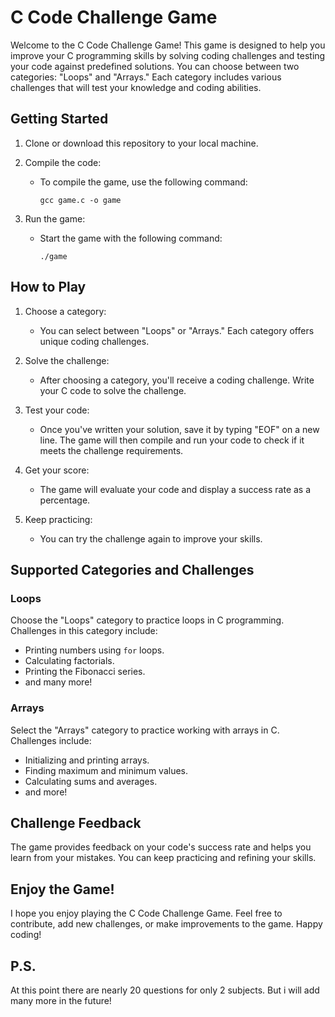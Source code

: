# C Code Challenge Game

Welcome to the C Code Challenge Game! This game is designed to help you improve your C programming skills by solving coding challenges and testing your code against predefined solutions. You can choose between two categories: "Loops" and "Arrays." Each category includes various challenges that will test your knowledge and coding abilities.

## Getting Started

1. Clone or download this repository to your local machine.

2. Compile the code:
   - To compile the game, use the following command:
     ```
     gcc game.c -o game
     ```

3. Run the game:
   - Start the game with the following command:
     ```
     ./game
     ```

## How to Play

1. Choose a category:
   - You can select between "Loops" or "Arrays." Each category offers unique coding challenges.

2. Solve the challenge:
   - After choosing a category, you'll receive a coding challenge. Write your C code to solve the challenge.

3. Test your code:
   - Once you've written your solution, save it by typing "EOF" on a new line. The game will then compile and run your code to check if it meets the challenge requirements.

4. Get your score:
   - The game will evaluate your code and display a success rate as a percentage.

5. Keep practicing:
   - You can try the challenge again to improve your skills.

## Supported Categories and Challenges

### Loops

Choose the "Loops" category to practice loops in C programming. Challenges in this category include:

- Printing numbers using `for` loops.
- Calculating factorials.
- Printing the Fibonacci series.
- and many more!

### Arrays

Select the "Arrays" category to practice working with arrays in C. Challenges include:

- Initializing and printing arrays.
- Finding maximum and minimum values.
- Calculating sums and averages.
- and more!

## Challenge Feedback

The game provides feedback on your code's success rate and helps you learn from your mistakes. You can keep practicing and refining your skills.

## Enjoy the Game!

I hope you enjoy playing the C Code Challenge Game. Feel free to contribute, add new challenges, or make improvements to the game. Happy coding!

## P.S.

At this point there are nearly 20 questions for only 2 subjects. But i will add many more in the future!
